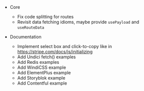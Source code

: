 
- Core
  - Fix code splitting for routes
  - Revisit data fetching idioms, maybe provide `usePayload` and `useRouteData`

- Documentation
  - Implement select box and click-to-copy like in https://stripe.com/docs/js/initializing
  - Add Undici fetch() examples
  - Add Redis examples
  - Add WindiCSS example
  - Add ElementPlus example
  - Add Storyblok example
  - Add Contentful example  
